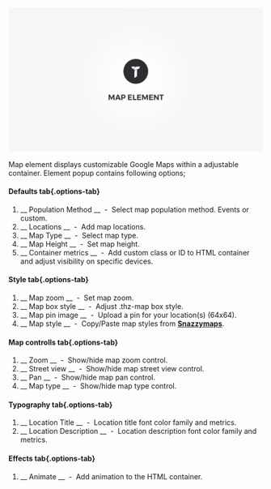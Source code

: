 <div class="thz-doc-image max">
<a class="thz-lightbox mfp-iframe" href="https://www.youtube.com/watch?v=JZnVypwZDGE" data-mfp-title="Creatus WordPress Theme Map Element" data-modal-size="large">
	<img src="../../docs-media/splash-map-element.jpg" alt="Creatus WordPress Theme Map Element" />
</a>
</div>

Map element displays customizable Google Maps within a adjustable container. Element popup contains following options;

#### Defaults tab{.options-tab}
1. __ Population Method __ &nbsp;-&nbsp; Select map population method. Events or custom.
1. __ Locations __ &nbsp;-&nbsp; Add map locations.
1. __ Map Type __ &nbsp;-&nbsp; Select map type.
1. __ Map Height __ &nbsp;-&nbsp; Set map height.
1. __ Container metrics __ &nbsp;-&nbsp; Add custom class or ID to HTML container and adjust visibility on specific devices.

#### Style tab{.options-tab}
1. __ Map zoom __ &nbsp;-&nbsp; Set map zoom.
1. __ Map box style __ &nbsp;-&nbsp; Adjust .thz-map box style.
1. __ Map pin image __ &nbsp;-&nbsp; Upload a pin for your location(s) (64x64).
1. __ Map style __ &nbsp;-&nbsp; Copy/Paste map styles from __[Snazzymaps](https://snazzymaps.com/)__.

#### Map controlls tab{.options-tab}
1. __ Zoom __ &nbsp;-&nbsp;  Show/hide map zoom control.
1. __ Street view __ &nbsp;-&nbsp; Show/hide map street view control.
1. __ Pan __ &nbsp;-&nbsp; Show/hide map pan control.
1. __ Map type __ &nbsp;-&nbsp; Show/hide map type control.

#### Typography tab{.options-tab}
1. __ Location Title __ &nbsp;-&nbsp; Location title font color family and metrics.
1. __ Location Description __ &nbsp;-&nbsp; Location description font color family and metrics.

#### Effects tab{.options-tab}
1. __ Animate __ &nbsp;-&nbsp; Add animation to the HTML container.